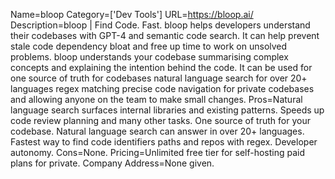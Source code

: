 Name=bloop
Category=['Dev Tools']
URL=https://bloop.ai/
Description=bloop | Find Code. Fast. bloop helps developers understand their codebases with GPT-4 and semantic code search. It can help prevent stale code dependency bloat and free up time to work on unsolved problems. bloop understands your codebase summarising complex concepts and explaining the intention behind the code. It can be used for one source of truth for codebases natural language search for over 20+ languages regex matching precise code navigation for private codebases and allowing anyone on the team to make small changes.
Pros=Natural language search surfaces internal libraries and existing patterns. Speeds up code review planning and many other tasks. One source of truth for your codebase. Natural language search can answer in over 20+ languages. Fastest way to find code identifiers paths and repos with regex. Developer autonomy.
Cons=None.
Pricing=Unlimited free tier for self-hosting paid plans for private.
Company Address=None given.
